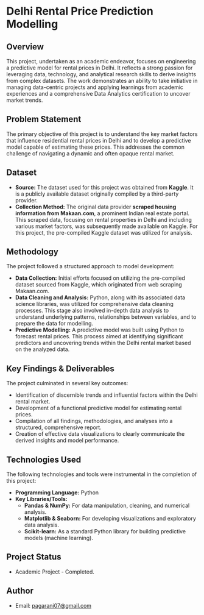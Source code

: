 
# Delhi Rental Price Prediction Modelling

## Overview

This project, undertaken as an academic endeavor, focuses on engineering a predictive model for rental prices in Delhi. It reflects a strong passion for leveraging data, technology, and analytical research skills to derive insights from complex datasets. The work demonstrates an ability to take initiative in managing data-centric projects and applying learnings from academic experiences and a comprehensive Data Analytics certification to uncover market trends.

## Problem Statement

The primary objective of this project is to understand the key market factors that influence residential rental prices in Delhi and to develop a predictive model capable of estimating these prices. This addresses the common challenge of navigating a dynamic and often opaque rental market.

## Dataset

*   **Source:** The dataset used for this project was obtained from **Kaggle**. It is a publicly available dataset originally compiled by a third-party provider.
*   **Collection Method:** The original data provider **scraped housing information from Makaan.com**, a prominent Indian real estate portal. This scraped data, focusing on rental properties in Delhi and including various market factors, was subsequently made available on Kaggle. For this project, the pre-compiled Kaggle dataset was utilized for analysis.

## Methodology

The project followed a structured approach to model development:

*   **Data Collection:** Initial efforts focused on utilizing the pre-compiled dataset sourced from Kaggle, which originated from web scraping Makaan.com.
*   **Data Cleaning and Analysis:** Python, along with its associated data science libraries, was utilized for comprehensive data cleaning processes. This stage also involved in-depth data analysis to understand underlying patterns, relationships between variables, and to prepare the data for modelling.
*   **Predictive Modelling:** A predictive model was built using Python to forecast rental prices. This process aimed at identifying significant predictors and uncovering trends within the Delhi rental market based on the analyzed data.

## Key Findings & Deliverables

The project culminated in several key outcomes:
*   Identification of discernible trends and influential factors within the Delhi rental market.
*   Development of a functional predictive model for estimating rental prices.
*   Compilation of all findings, methodologies, and analyses into a structured, comprehensive report.
*   Creation of effective data visualizations to clearly communicate the derived insights and model performance.

## Technologies Used

The following technologies and tools were instrumental in the completion of this project:

*   **Programming Language:** Python
*   **Key Libraries/Tools:**
    *   **Pandas & NumPy:** For data manipulation, cleaning, and numerical analysis.
    *   **Matplotlib & Seaborn:** For developing visualizations and exploratory data analysis.
    *   **Scikit-learn:** As a standard Python library for building predictive models (machine learning).


## Project Status

*   Academic Project - Completed.

## Author

*   Email: pagarani07@gmail.com

